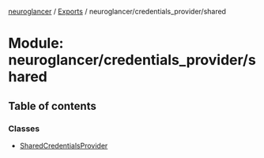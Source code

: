 [neuroglancer](../README.md) / [Exports](../modules.md) / neuroglancer/credentials\_provider/shared

# Module: neuroglancer/credentials\_provider/shared

## Table of contents

### Classes

- [SharedCredentialsProvider](../classes/neuroglancer_credentials_provider_shared.SharedCredentialsProvider.md)
